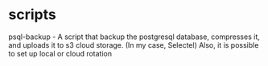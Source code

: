 # scripts
psql-backup - A script that backup the postgresql database, compresses it, and uploads it to s3 cloud storage. (In my case, Selectel) Also, it is possible to set up local or cloud rotation
